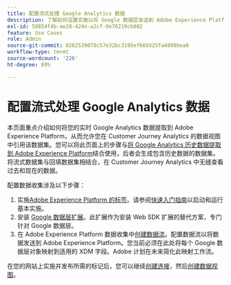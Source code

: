 ```yaml
---
title: 配置流式处理 Google Analytics 数据
description: 了解如何设置实施以将 Google 数据层发送到 Adobe Experience Platform
exl-id: 58854f4b-ae28-424e-a2cf-0e76219cb802
feature: Use Cases
role: Admin
source-git-commit: 8262539078c57e32bc3195ef669325fa4889bea0
workflow-type: tm+mt
source-wordcount: '226'
ht-degree: 89%

---
```


# 配置流式处理 Google Analytics 数据

本页面重点介绍如何将您的实时 Google Analytics 数据提取到 Adobe Experience Platform，从而允许您在 Customer Journey Analytics 的数据视图中引用该数据集。您可以将此页面上的步骤与[将 Google Analytics 历史数据提取到 Adobe Experience Platform](backfill.md)结合使用，后者会生成包含历史数据的数据集。将流式数据集与回填数据集相结合，在 Customer Journey Analytics 中无缝查看过去和现在的数据。

配置数据收集涉及以下步骤：

1. 实施[Adobe Experience Platform 的标签](https://experienceleague.adobe.com/docs/experience-platform/tags/home.html)。请参阅[快速入门指南](https://experienceleague.adobe.com/docs/experience-platform/tags/get-started/quick-start.html)以启动和运行基本实施。
1. 安装 [Google 数据层扩展](https://experienceleague.adobe.com/docs/experience-platform/tags/extensions/adobe/google-data-layer/overview.html)。此扩展作为安装 Web SDK 扩展的替代方案，专门针对 Google 数据层。
1. 在 Adobe Experience Platform 数据收集中[创建数据流](https://experienceleague.adobe.com/docs/experience-platform/edge/datastreams/overview.html)。配置数据流以将数据发送到 Adobe Experience Platform。您当前必须在此处将每个 Google 数据层对象映射到适用的 XDM 字段。Adobe 计划在未来简化此映射工作流。

在您的网站上实施并发布所需的标记后，您可以继续[创建连接](/help/connections/create-connection.md)，然后[创建数据视图](/help/data-views/create-dataview.md)。
